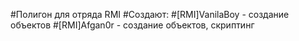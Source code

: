 #Полигон для отряда RMI
#Создают:
#[RMI]VanilaBoy - создание объектов
#[RMI]Afgan0r - создание объектов, скриптинг

